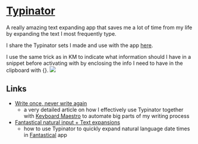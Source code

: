 # [Typinator](http://www.ergonis.com/products/typinator/)
A really amazing text expanding app that saves me a lot of time from my life by expanding the text I most frequently type.

I share the Typinator sets I made and use with the app [here](https://github.com/nikitavoloboev/typinator-sets). 

I use the same trick as in KM to indicate what information should I have in a snippet before activating with by enclosing the info I need to have in the clipboard with \{}.
![](https://i.imgur.com/VH0ctGO.png)

## Links
- [Write once, never write again](https://medium.com/@NikitaVoloboev/write-once-never-write-again-c2fa1f6c4e8)
	- a very detailed article on how I effectively use Typinator together with [Keyboard Maestro](../km/km.md) to automate big parts of my writing process
- [Fantastical natural input + Text expansions](https://medium.com/@NikitaVoloboev/fantastical-natural-input-text-expansions-3ea8cf7ccac3)
	- how to use Typinator to quickly expand natural language date times in [Fantastical](https://flexibits.com/fantastical) app